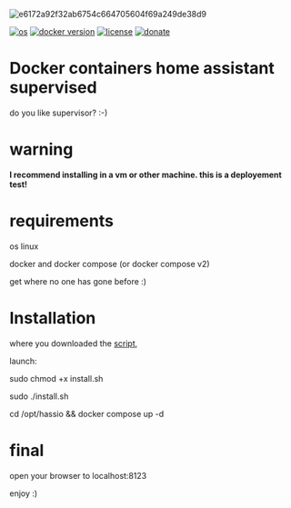 ![e6172a92f32ab6754c664705604f69a249de38d9](https://user-images.githubusercontent.com/68069659/160297164-84b0686f-78e4-4507-b38a-d50072fdd2b2.gif)

[![os](https://img.shields.io/badge/os-linux-red)](https://www.linux.org/)
[![docker version](https://img.shields.io/badge/docker%20version-20.10-brightgreen)](https://www.docker.com/)
[![license](https://img.shields.io/badge/license-Apache--2.0-yellowgreen)](https://apache.org/licenses/LICENSE-2.0)
[![donate](https://img.shields.io/badge/donate-wango-blue)](https://www.wango.org/donate.aspx)

# Docker containers home assistant supervised

do you like supervisor? :-)

# warning

**I recommend installing in a vm or other machine. this is a deployement test!**

# requirements

os linux

docker and docker compose (or docker compose v2)

get where no one has gone before :)

# Installation

where you downloaded the [script](https://github.com/william89731/docker-containers-home-assistant-supervised-/blob/main/install.sh),

launch:

sudo chmod +x install.sh

sudo ./install.sh

cd /opt/hassio && docker compose up -d

# final

open your browser to localhost:8123

enjoy :)





